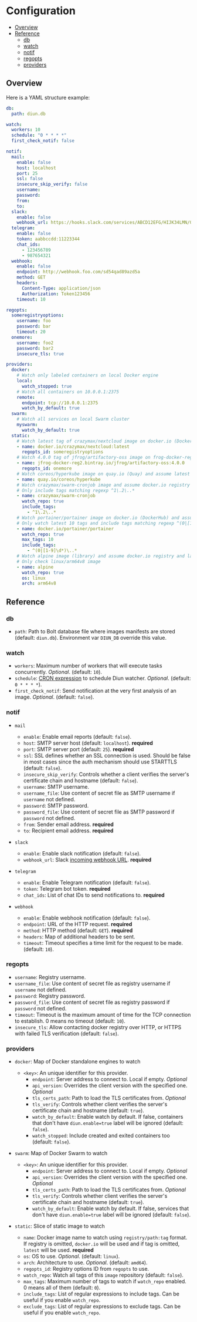 # Configuration

* [Overview](#overview)
* [Reference](#reference)
  * [db](#db)
  * [watch](#watch)
  * [notif](#notif)
  * [regopts](#regopts)
  * [providers](#providers)

## Overview

Here is a YAML structure example:

```yml
db:
  path: diun.db

watch:
  workers: 10
  schedule: "0 * * * *"
  first_check_notif: false

notif:
  mail:
    enable: false
    host: localhost
    port: 25
    ssl: false
    insecure_skip_verify: false
    username:
    password:
    from:
    to:
  slack:
    enable: false
    webhook_url: https://hooks.slack.com/services/ABCD12EFG/HIJK34LMN/01234567890abcdefghij
  telegram:
    enable: false
    token: aabbccdd:11223344
    chat_ids:
      - 123456789
      - 987654321
  webhook:
    enable: false
    endpoint: http://webhook.foo.com/sd54qad89azd5a
    method: GET
    headers:
      Content-Type: application/json
      Authorization: Token123456
    timeout: 10

regopts:
  someregistryoptions:
    username: foo
    password: bar
    timeout: 20
  onemore:
    username: foo2
    password: bar2
    insecure_tls: true

providers:
  docker:
    # Watch only labeled containers on local Docker engine
    local:
      watch_stopped: true
    # Watch all containers on 10.0.0.1:2375
    remote:
      endpoint: tcp://10.0.0.1:2375
      watch_by_default: true
  swarm:
    # Watch all services on local Swarm cluster
    myswarm:
      watch_by_default: true
  static:
    # Watch latest tag of crazymax/nextcloud image on docker.io (DockerHub) with registry ID 'someregistryoptions'.
    - name: docker.io/crazymax/nextcloud:latest
      regopts_id: someregistryoptions
    # Watch 4.0.0 tag of jfrog/artifactory-oss image on frog-docker-reg2.bintray.io (Bintray) with registry ID 'onemore'.
    - name: jfrog-docker-reg2.bintray.io/jfrog/artifactory-oss:4.0.0
      regopts_id: onemore
    # Watch coreos/hyperkube image on quay.io (Quay) and assume latest tag.
    - name: quay.io/coreos/hyperkube
    # Watch crazymax/swarm-cronjob image and assume docker.io registry and latest tag.
    # Only include tags matching regexp ^1\.2\..*
    - name: crazymax/swarm-cronjob
      watch_repo: true
      include_tags:
        - ^1\.2\..*
    # Watch portainer/portainer image on docker.io (DockerHub) and assume latest tag
    # Only watch latest 10 tags and include tags matching regexp ^(0|[1-9]\d*)\..*
    - name: docker.io/portainer/portainer
      watch_repo: true
      max_tags: 10
      include_tags:
        - ^(0|[1-9]\d*)\..*
    # Watch alpine image (library) and assume docker.io registry and latest tag.
    # Only check linux/arm64v8 image
    - name: alpine
      watch_repo: true
      os: linux
      arch: arm64v8
```

## Reference

### db

* `path`: Path to Bolt database file where images manifests are stored (default: `diun.db`). Environment var `DIUN_DB` override this value.

### watch

* `workers`: Maximum number of workers that will execute tasks concurrently. _Optional_. (default: `10`).
* `schedule`: [CRON expression](https://godoc.org/github.com/robfig/cron#hdr-CRON_Expression_Format) to schedule Diun watcher. _Optional_. (default: `0 * * * *`).
* `first_check_notif`: Send notification at the very first analysis of an image. _Optional_. (default: `false`).

### notif

* `mail`
  * `enable`: Enable email reports (default: `false`).
  * `host`: SMTP server host (default: `localhost`). **required**
  * `port`: SMTP server port (default: `25`). **required**
  * `ssl`: SSL defines whether an SSL connection is used. Should be false in most cases since the auth mechanism should use STARTTLS (default: `false`).
  * `insecure_skip_verify`: Controls whether a client verifies the server's certificate chain and hostname (default: `false`).
  * `username`: SMTP username.
  * `username_file`: Use content of secret file as SMTP username if `username` not defined.
  * `password`: SMTP password.
  * `password_file`: Use content of secret file as SMTP password if `password` not defined.
  * `from`: Sender email address. **required**
  * `to`: Recipient email address. **required**

* `slack`
  * `enable`: Enable slack notification (default: `false`).
  * `webhook_url`: Slack [incoming webhook URL](https://api.slack.com/messaging/webhooks). **required**

* `telegram`
  * `enable`: Enable Telegram notification (default: `false`).
  * `token`: Telegram bot token. **required**
  * `chat_ids`: List of chat IDs to send notifications to. **required**

* `webhook`
  * `enable`: Enable webhook notification (default: `false`).
  * `endpoint`: URL of the HTTP request. **required**
  * `method`: HTTP method (default: `GET`). **required**
  * `headers`: Map of additional headers to be sent.
  * `timeout`: Timeout specifies a time limit for the request to be made. (default: `10`).

### regopts

* `username`: Registry username.
* `username_file`: Use content of secret file as registry username if `username` not defined.
* `password`: Registry password.
* `password_file`: Use content of secret file as registry password if `password` not defined.
* `timeout`: Timeout is the maximum amount of time for the TCP connection to establish. 0 means no timeout (default: `10`).
* `insecure_tls`: Allow contacting docker registry over HTTP, or HTTPS with failed TLS verification (default: `false`).

### providers

* `docker`: Map of Docker standalone engines to watch
  * `<key>`: An unique identifier for this provider.
    * `endpoint`: Server address to connect to. Local if empty. _Optional_
    * `api_version`: Overrides the client version with the specified one. _Optional_
    * `tls_certs_path`: Path to load the TLS certificates from. _Optional_
    * `tls_verify`: Controls whether client verifies the server's certificate chain and hostname (default: `true`).
    * `watch_by_default`: Enable watch by default. If false, containers that don't have `diun.enable=true` label will be ignored (default: `false`).
    * `watch_stopped`: Include created and exited containers too (default: `false`).

* `swarm`: Map of Docker Swarm to watch
  * `<key>`: An unique identifier for this provider.
    * `endpoint`: Server address to connect to. Local if empty. _Optional_
    * `api_version`: Overrides the client version with the specified one. _Optional_
    * `tls_certs_path`: Path to load the TLS certificates from. _Optional_
    * `tls_verify`: Controls whether client verifies the server's certificate chain and hostname (default: `true`).
    * `watch_by_default`: Enable watch by default. If false, services that don't have `diun.enable=true` label will be ignored (default: `false`).

* `static`: Slice of static image to watch
  * `name`: Docker image name to watch using `registry/path:tag` format. If registry is omitted, `docker.io` will be used and if tag is omitted, `latest` will be used. **required**
  * `os`: OS to use. _Optional_. (default: `linux`).
  * `arch`: Architecture to use. _Optional_. (default: `amd64`).
  * `regopts_id`: Registry options ID from `regopts` to use.
  * `watch_repo`: Watch all tags of this `image` repository (default: `false`).
  * `max_tags`: Maximum number of tags to watch if `watch_repo` enabled. 0 means all of them (default: `0`).
  * `include_tags`: List of regular expressions to include tags. Can be useful if you enable `watch_repo`.
  * `exclude_tags`: List of regular expressions to exclude tags. Can be useful if you enable `watch_repo`.
